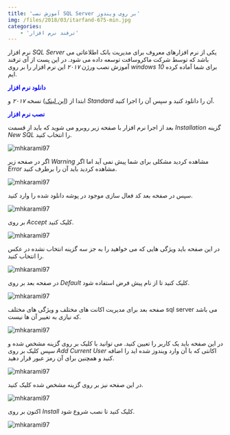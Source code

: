 ```yaml
---
title: 'آموزش نصب SQL Server بر روی ویندوز'
img: /files/2018/03/itarfand-675-min.jpg
categories:
    - 'ترفند نرم افزار'
---
```


نرم افزار *SQL Server* یکی از نرم افزارهای معروف برای مدیریت بانک اطلاعاتی می باشد که توسط شرکت ماکروسافت توسعه داده می شود. در این پست از آی ترفند آموزش نصب ورژن *۲۰۱۷* این نرم افزار را بر روی *windows 10* برای شما آماده کرده ایم.

<span style="color: #0000ff;">**دانلود نرم افزار**</span>

ابتدا از ([این لینک](https://soft98.ir/software/programming/3594-Microsoft-SQL-Server.html)) نسخه *۲۰۱۷* و *Standard* آن را دانلود کنید و سپس آن را اجرا کنید.

<span style="color: #0000ff;">**نصب نرم افزار**</span>

بعد از اجرا نرم افزار با صفحه زیر روبرو می شوید که باید از قسمت *Installation* گزینه *New SQL* را انتخاب کنید.

![mhkarami97](/files/2018/03/itarfand-664-min.jpg)  

اگر در صفحه زیر *Warning* مشاهده کردید مشکلی برای شما پیش نمی آید اما اگر *Error* مشاهده کردید باید آن را برطرف کنید.

![mhkarami97](/files/2018/03/itarfand-666-min.jpg)  

سپس در صفحه بعد کد فعال سازی موجود در پوشه دانلود شده را وارد کنید.

![mhkarami97](/files/2018/03/itarfand-667-min.jpg)  

بر روی *Accept* کلیک کنید.

![mhkarami97](/files/2018/03/itarfand-668-min.jpg)  

در این صفحه باید ویژگی هایی که می خواهید را به جز سه گزینه انتخاب نشده در عکس را انتخاب کنید.

![mhkarami97](/files/2018/03/itarfand-669-min.jpg)  

در صفحه بعد بر روی *Default* کلیک کنید تا از نام پیش فرض استفاده شود.

![mhkarami97](/files/2018/03/itarfand-670-min.jpg)  

صفحه بعد برای مدیریت اکانت های مختلف و ویژگی های مختلف sql server می باشد که نیازی به تغییر آن ها نیست.

![mhkarami97](/files/2018/03/itarfand-671-min.jpg)  

در این صفحه باید یک کاربر را تعیین کنید. می توانید با کلیک بر روی گزینه مشخص شده و سپس کلیک بر روی *Add Current User* اکانتی که با آن وارد ویندوز شده اید را اضافه کنید و همچنین برای آن رمز عبور قرار دهید.

![mhkarami97](/files/2018/03/itarfand-672-min.jpg)  

در این صفحه نیز بر روی گزینه مشخص شده کلیک کنید.

![mhkarami97](/files/2018/03/itarfand-673-min.jpg)  

اکنون بر روی *Install* کلیک کنید تا نصب شروع شود.

![mhkarami97](/files/2018/03/itarfand-674-min.jpg)  